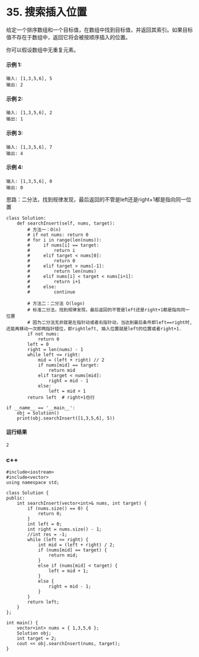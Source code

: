 # 35. 搜索插入位置
给定一个排序数组和一个目标值，在数组中找到目标值，并返回其索引。如果目标值不存在于数组中，返回它将会被按顺序插入的位置。

你可以假设数组中无重复元素。

#### 示例 1:

    输入: [1,3,5,6], 5
    输出: 2
#### 示例 2:

    输入: [1,3,5,6], 2
    输出: 1
#### 示例 3:

    输入: [1,3,5,6], 7
    输出: 4
#### 示例 4:

    输入: [1,3,5,6], 0
    输出: 0
    
思路：二分法，找到规律发现，最后返回的不管是left还是right+1都是指向同一位置

    class Solution:
        def searchInsert(self, nums, target):
            # 方法一：O(n)
            # if not nums: return 0
            # for i in range(len(nums)):
            #     if nums[i] == target:
            #         return i
            #     elif target < nums[0]:
            #         return 0
            #     elif target > nums[-1]:
            #         return len(nums)
            #     elif nums[i] < target < nums[i+1]:
            #         return i+1
            #     else:
            #         continue

            # 方法二：二分法 O(logn)
            # 标准二分法，找到规律发现，最后返回的不管是left还是right+1都是指向同一位置
            # 因为二分法无非就是左指针动或者右指针动，当达到最后条件即left==right时,还能再移动一次即两指针错位，即rightleft, 插入位置就是left的位置或者right+1.
            if not nums:
                return 0
            left = 0
            right = len(nums) - 1
            while left <= right:
                mid = (left + right) // 2
                if nums[mid] == target:
                    return mid
                elif target < nums[mid]:
                    right = mid - 1
                else:
                    left = mid + 1
            return left  # right+1也行

    if __name__ == '__main__':
        obj = Solution()
        print(obj.searchInsert([1,3,5,6], 5))
        
#### 运行结果
    2


### c++
    #include<iostream>
    #include<vector>
    using namespace std;

    class Solution {
    public:
        int searchInsert(vector<int>& nums, int target) {
            if (nums.size() == 0) {
                return 0;
            }
            int left = 0;
            int right = nums.size() - 1;
            //int res = -1;
            while (left <= right) {
                int mid = (left + right) / 2;
                if (nums[mid] == target) {
                    return mid;
                }
                else if (nums[mid] < target) {
                    left = mid + 1;
                }
                else {
                    right = mid - 1;
                }
            }
            return left;
        }
    };

    int main() {
        vector<int> nums = { 1,3,5,6 };
        Solution obj;
        int target = 2;
        cout << obj.searchInsert(nums, target);
    }
